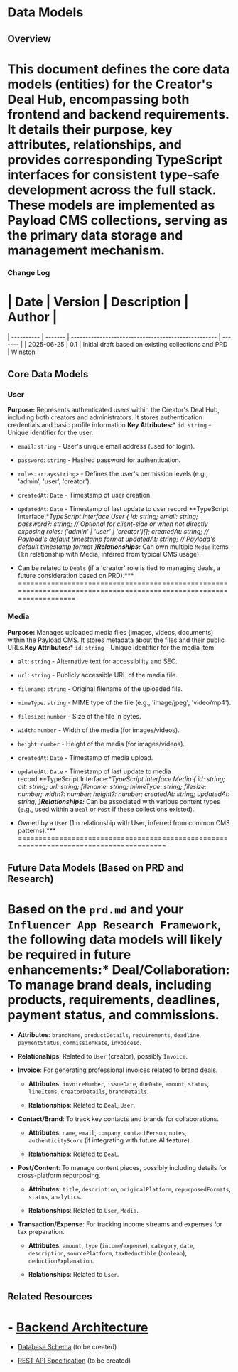 # Data Models

## Overview

# This document defines the core data models (entities) for the Creator's Deal Hub, encompassing both frontend and backend requirements. It details their purpose, key attributes, relationships, and provides corresponding TypeScript interfaces for consistent type-safe development across the full stack. These models are implemented as Payload CMS collections, serving as the primary data storage and management mechanism.

### Change Log

# | Date       | Version | Description                                         | Author  |
| ---------- | ------- | --------------------------------------------------- | ------- |
| 2025-06-25 | 0.1     | Initial draft based on existing collections and PRD | Winston |

## Core Data Models

### User

**Purpose:** Represents authenticated users within the Creator's Deal Hub, including both creators and administrators. It stores authentication credentials and basic profile information.**Key Attributes:*** `id`: `string` - Unique identifier for the user.

* `email`: `string` - User's unique email address (used for login).

* `password`: `string` - Hashed password for authentication.

* `roles`: `array<string>` - Defines the user's permission levels (e.g., 'admin', 'user', 'creator').

* `createdAt`: `Date` - Timestamp of user creation.

* `updatedAt`: `Date` - Timestamp of last update to user record.**TypeScript Interface:**TypeScript    interface User {
      id: string;
      email: string;
      password?: string; // Optional for client-side or when not directly exposing
      roles: ('admin' | 'user' | 'creator')[];
      createdAt: string; // Payload's default timestamp format
      updatedAt: string; // Payload's default timestamp format
    }**Relationships:*** Can own multiple `Media` items (1:n relationship with Media, inferred from typical CMS usage).

* Can be related to `Deals` (if a 'creator' role is tied to managing deals, a future consideration based on PRD).***
====================================================================================================================

### Media

**Purpose:** Manages uploaded media files (images, videos, documents) within the Payload CMS. It stores metadata about the files and their public URLs.**Key Attributes:*** `id`: `string` - Unique identifier for the media item.

* `alt`: `string` - Alternative text for accessibility and SEO.

* `url`: `string` - Publicly accessible URL of the media file.

* `filename`: `string` - Original filename of the uploaded file.

* `mimeType`: `string` - MIME type of the file (e.g., 'image/jpeg', 'video/mp4').

* `filesize`: `number` - Size of the file in bytes.

* `width`: `number` - Width of the media (for images/videos).

* `height`: `number` - Height of the media (for images/videos).

* `createdAt`: `Date` - Timestamp of media upload.

* `updatedAt`: `Date` - Timestamp of last update to media record.**TypeScript Interface:**TypeScript    interface Media {
      id: string;
      alt: string;
      url: string;
      filename: string;
      mimeType: string;
      filesize: number;
      width?: number;
      height?: number;
      createdAt: string;
      updatedAt: string;
    }**Relationships:*** Can be associated with various content types (e.g., used within a `Deal` or `Post` if these collections existed).

* Owned by a `User` (1:n relationship with User, inferred from common CMS patterns).***
=======================================================================================

## Future Data Models (Based on PRD and Research)

# Based on the `prd.md` and your `Influencer App Research Framework`, the following data models will likely be required in future enhancements:* **Deal/Collaboration**: To manage brand deals, including products, requirements, deadlines, payment status, and commissions.

  - **Attributes**: `brandName`, `productDetails`, `requirements`, `deadline`, `paymentStatus`, `commissionRate`, `invoiceId`.

  - **Relationships**: Related to `User` (creator), possibly `Invoice`.

* **Invoice**: For generating professional invoices related to brand deals.

  - **Attributes**: `invoiceNumber`, `issueDate`, `dueDate`, `amount`, `status`, `lineItems`, `creatorDetails`, `brandDetails`.

  - **Relationships**: Related to `Deal`, `User`.

* **Contact/Brand**: To track key contacts and brands for collaborations.

  - **Attributes**: `name`, `email`, `company`, `contactPerson`, `notes`, `authenticityScore` (if integrating with future AI feature).

  - **Relationships**: Related to `Deal`.

* **Post/Content**: To manage content pieces, possibly including details for cross-platform repurposing.

  - **Attributes**: `title`, `description`, `originalPlatform`, `repurposedFormats`, `status`, `analytics`.

  - **Relationships**: Related to `User`, `Media`.

* **Transaction/Expense**: For tracking income streams and expenses for tax preparation.

  - **Attributes**: `amount`, `type` (`income`/`expense`), `category`, `date`, `description`, `sourcePlatform`, `taxDeductible` (`boolean`), `deductionExplanation`.

  - **Relationships**: Related to `User`.

## Related Resources

# - [Backend Architecture](https://www.google.com/search?q=./backend-architecture.md)

- [Database Schema](https://www.google.com/search?q=./database-schema.md) (to be created)

- [REST API Specification](https://www.google.com/search?q=./rest-api-spec.md) (to be created)
